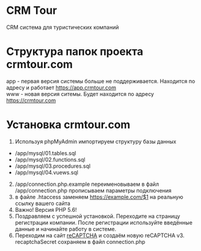 # CRM Tour
CRM система для туристических компаний


# Структура папок проекта crmtour.com <br/>
app - первая версия системы больше не поддерживается. Находится по адресу и работает https://app.crmtour.com <br/>
www - новая версия ситемы. Будет находится по адресу https://crmtour.com<br/>


# Установка crmtour.com 
1. Используя phpMyAdmin импортируем структуру базы данных 
- /app/mysql/01.tables.sql
- /app/mysql/02.functions.sql
- /app/mysql/03.procedures.sql
- /app/mysql/04.vuews.sql

2. /app/connection.php.example переименовываем в файл /app/connection.php прописываем параметры подключения
3. в файле .htaccess заменяем https://example.com/$1  на реальную ссылку вашего сайта
4. Важно! Версия PHP 5.6!
5. Поздравляем с успешной установкой. Переходите на страницу регистрации компании. После регистрации используйте введённые данные и начинайте работу в системе.
6. Переходим на сайт <a href="https://www.google.com/recaptcha/admin/create">reCAPTCHA</a> и создаём новую reCAPTCHA v3. recaptchaSecret сохраняем в файл connection.php
